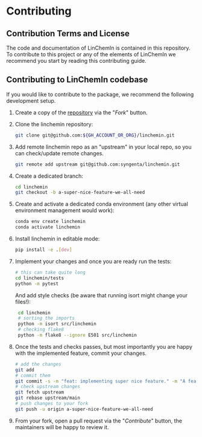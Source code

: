 # Contributing

## Contribution Terms and License

The code and documentation of LinChemIn is contained in this repository. To contribute
to this project or any of the elements of LinChemIn we recommend you start by reading this
contributing guide.

## Contributing to LinChemIn codebase

If you would like to contribute to the package, we recommend the following development setup.

1. Create a copy of the [repository](https://github.com/syngenta/linchemin) via the "_Fork_" button.

2. Clone the linchemin repository:

    ```sh
    git clone git@github.com:${GH_ACCOUNT_OR_ORG}/linchemin.git
    ```

3. Add remote linchemin repo as an "upstream" in your local repo, so you can check/update remote changes.

   ```sh
   git remote add upstream git@github.com:syngenta/linchemin.git
   ```

4. Create a dedicated branch:

    ```sh
    cd linchemin
    git checkout -b a-super-nice-feature-we-all-need
    ```

5. Create and activate a dedicated conda environment (any other virtual environment management would work):

    ```sh
    conda env create linchemin
    conda activate linchemin
    ```

6. Install linchemin in editable mode:

    ```sh
    pip install -e .[dev]
    ```

7. Implement your changes and once you are ready run the tests:

    ```sh
    # this can take quite long 
    cd linchemin/tests 
    python -m pytest 
    ```
   
   And add style checks (be aware that running isort might change your files!):
   ```sh
    cd linchemin
    # sorting the imports
    python -m isort src/linchemin
    # checking flake8
    python -m flake8 --ignore E501 src/linchemin
    ```

8. Once the tests and checks passes, but most importantly you are happy with the implemented feature, commit your changes.

    ```sh
    # add the changes
    git add 
    # commit them
    git commit -s -m "feat: implementing super nice feature." -m "A feature we all need."
    # check upstream changes
    git fetch upstream
    git rebase upstream/main
    # push changes to your fork
    git push -u origin a-super-nice-feature-we-all-need
    ```

9. From your fork, open a pull request via the "_Contribute_" button, the maintainers will be happy to review it.
